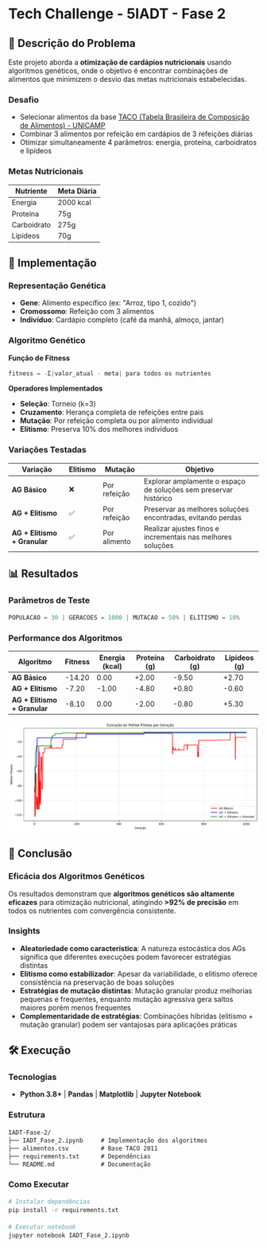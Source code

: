 # Tech Challenge - 5IADT - Fase 2

## 🎯 Descrição do Problema

Este projeto aborda a **otimização de cardápios nutricionais** usando algoritmos genéticos, onde o objetivo é encontrar combinações de alimentos que minimizem o desvio das metas nutricionais estabelecidas.

### Desafio
- Selecionar alimentos da base [TACO (Tabela Brasileira de Composição de Alimentos) - UNICAMP](https://www.gov.br/agricultura/pt-br/assuntos/inspecao/produtos-vegetal/legislacao-de-produtos-origem-vegetal/biblioteca-de-normas-vinhos-e-bebidas/tabela-brasileira-de-composicao-de-alimentos_taco_2011.pdf)
- Combinar 3 alimentos por refeição em cardápios de 3 refeições diárias
- Otimizar simultaneamente 4 parâmetros: energia, proteína, carboidratos e lipídeos

### Metas Nutricionais
| Nutriente | Meta Diária | 
|-----------|-------------|
| Energia | 2000 kcal |
| Proteína | 75g |
| Carboidrato | 275g |
| Lipídeos | 70g |

## 🧬 Implementação

### Representação Genética
- **Gene**: Alimento específico (ex: "Arroz, tipo 1, cozido")
- **Cromossomo**: Refeição com 3 alimentos 
- **Indivíduo**: Cardápio completo (café da manhã, almoço, jantar)

### Algoritmo Genético

**Função de Fitness**
```python
fitness = -Σ|valor_atual - meta| para todos os nutrientes
```

**Operadores Implementados**
- **Seleção**: Torneio (k=3)
- **Cruzamento**: Herança completa de refeições entre pais
- **Mutação**: Por refeição completa ou por alimento individual
- **Elitismo**: Preserva 10% dos melhores indivíduos

### Variações Testadas

| Variação | Elitismo | Mutação | Objetivo |
|----------|----------|---------|----------|
| **AG Básico** | ❌ | Por refeição | Explorar amplamente o espaço de soluções sem preservar histórico |
| **AG + Elitismo** | ✅ | Por refeição | Preservar as melhores soluções encontradas, evitando perdas |
| **AG + Elitismo + Granular** | ✅ | Por alimento | Realizar ajustes finos e incrementais nas melhores soluções |

## 📊 Resultados

### Parâmetros de Teste
```python
POPULACAO = 30 | GERACOES = 1000 | MUTACAO = 50% | ELITISMO = 10%
```

### Performance dos Algoritmos

| Algoritmo | Fitness | Energia (kcal) | Proteína (g) | Carboidrato (g) | Lipídeos (g) |
|-----------|---------|----------------|--------------|-----------------|---------------|
| **AG Básico** | -14.20 | 0.00 | +2.00 | -9.50 | +2.70 |
| **AG + Elitismo** | -7.20 | -1.00 | -4.80 | +0.80 | -0.60 |
| **AG + Elitismo + Granular** | -8.10 | 0.00 | -2.00 | -0.80 | +5.30 |

<img src="results.png" />

## 🔬 Conclusão

### Eficácia dos Algoritmos Genéticos
Os resultados demonstram que **algoritmos genéticos são altamente eficazes** para otimização nutricional, atingindo **>92% de precisão** em todos os nutrientes com convergência consistente.

### Insights
- **Aleatoriedade como característica**: A natureza estocástica dos AGs significa que diferentes execuções podem favorecer estratégias distintas
- **Elitismo como estabilizador**: Apesar da variabilidade, o elitismo oferece consistência na preservação de boas soluções
- **Estratégias de mutação distintas**: Mutação granular produz melhorias pequenas e frequentes, enquanto mutação agressiva gera saltos maiores porém menos frequentes
- **Complementaridade de estratégias**: Combinações híbridas (elitismo + mutação granular) podem ser vantajosas para aplicações práticas

## 🛠️ Execução

### Tecnologias
- **Python 3.8+** | **Pandas** | **Matplotlib** | **Jupyter Notebook**

### Estrutura
```
IADT-Fase-2/
├── IADT_Fase_2.ipynb     # Implementação dos algoritmos
├── alimentos.csv         # Base TACO 2011
├── requirements.txt      # Dependências
└── README.md             # Documentação
```

### Como Executar
```bash
# Instalar dependências
pip install -r requirements.txt

# Executar notebook
jupyter notebook IADT_Fase_2.ipynb
```
